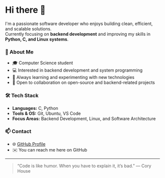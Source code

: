 # Hi there 👋

I'm a passionate software developer who enjoys building clean, efficient, and scalable solutions.  
Currently focusing on **backend development** and improving my skills in **Python, C, and Linux systems**.

### 💼 About Me
- 🎓 Computer Science student
- 💻 Interested in backend development and system programming  
- 🧠 Always learning and experimenting with new technologies  
- 🧩 Open to collaboration on open-source and backend-related projects

### 🛠️ Tech Stack
- **Languages:** C, Python  
- **Tools & OS:** Git, Ubuntu, VS Code  
- **Focus Areas:** Backend Development, Linux, and Software Architecture

### 📫 Contact
- 🌐 [GitHub Profile](https://github.com/BedirMirac)  
- ✉️ You can reach me here on GitHub

---

> “Code is like humor. When you have to explain it, it’s bad.” — Cory House
